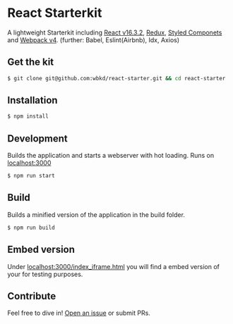 # React Starterkit

A lightweight Starterkit including [React v16.3.2](https://facebook.github.io/react/), [Redux](http://redux.js.org/), [Styled Componets](https://www.styled-components.com/) and [Webpack v4](https://webpack.js.org/).
(further: Babel, Eslint(Airbnb), Idx, Axios)

## Get the kit

```sh
$ git clone git@github.com:wbkd/react-starter.git && cd react-starter
```

## Installation

```sh
$ npm install
```

## Development

Builds the application and starts a webserver with hot loading.
Runs on [localhost:3000](http://localhost:8080/)

```sh
$ npm run start
```

## Build

Builds a minified version of the application in the build folder.

```sh
$ npm run build
```

## Embed version
Under [localhost:3000/index_iframe.html](http://localhost:8080/index_iframe.html) you will find a embed version of your for testing purposes.

## Contribute

Feel free to dive in! [Open an issue](https://github.com/wbkd/react-starter/issues/new) or submit PRs.
